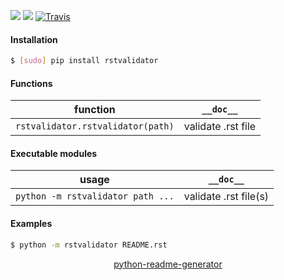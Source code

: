 <!--
https://pypi.org/project/readme-generator/
https://pypi.org/project/python-readme-generator/
-->

[![](https://img.shields.io/pypi/pyversions/rstvalidator.svg?longCache=True)](https://pypi.org/project/rstvalidator/)
[![](https://img.shields.io/pypi/v/rstvalidator.svg?maxAge=3600)](https://pypi.org/project/rstvalidator/)
[![Travis](https://api.travis-ci.org/looking-for-a-job/rstvalidator.py.svg?branch=master)](https://travis-ci.org/looking-for-a-job/rstvalidator.py/)

#### Installation
```bash
$ [sudo] pip install rstvalidator
```

#### Functions
function|`__doc__`
-|-
`rstvalidator.rstvalidator(path)` |validate .rst file

#### Executable modules
usage|`__doc__`
-|-
`python -m rstvalidator path ...` |validate .rst file(s)

#### Examples
```bash
$ python -m rstvalidator README.rst
```

<p align="center">
    <a href="https://pypi.org/project/python-readme-generator/">python-readme-generator</a>
</p>